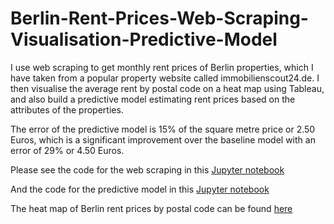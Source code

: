 # Berlin-Rent-Prices-Web-Scraping-Visualisation-Predictive-Model
I use web scraping to get monthly rent prices of Berlin properties, which I have taken from a popular property website 
called immobilienscout24.de. I then visualise the average rent by postal code on a heat map using Tableau, and also
build a predictive model estimating rent prices based on the attributes of the properties.

The error of the predictive model is 15% of the square metre price or 2.50 Euros, which is a significant improvement over the baseline model
with an error of 29% or 4.50 Euros.

Please see the code for the web scraping in this [Jupyter notebook](https://github.com/AleKosc/Berlin-Rent-Prices-Web-Scraping-Visualisation-Predictive-Model/blob/master/Berlin_Rent_Scraping.ipynb)

And the code for the predictive model in this [Jupyter notebook](https://github.com/AleKosc/Berlin-Rent-Prices-Web-Scraping-Visualisation-Predictive-Model/blob/master/Berlin_Rent_Model.ipynb)

The heat map of Berlin rent prices by postal code can be found [here](https://public.tableau.com/profile/ale.kos#!/vizhome/BerlinSquareMetreRentbyPostCode/BerlinRentbyPostCode)
    
